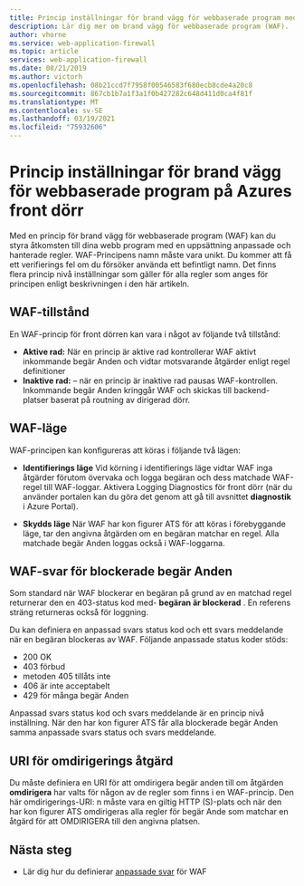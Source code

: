 ```yaml
---
title: Princip inställningar för brand vägg för webbaserade program med Azures front dörr
description: Lär dig mer om brand vägg för webbaserade program (WAF).
author: vhorne
ms.service: web-application-firewall
ms.topic: article
services: web-application-firewall
ms.date: 08/21/2019
ms.author: victorh
ms.openlocfilehash: 08b21ccd7f7958f00546583f680ecb8cde4a20c8
ms.sourcegitcommit: 867cb1b7a1f3a1f0b427282c648d411d0ca4f81f
ms.translationtype: MT
ms.contentlocale: sv-SE
ms.lasthandoff: 03/19/2021
ms.locfileid: "75932606"
---
```

# <a name="policy-settings-for-web-application-firewall-on-azure-front-door"></a>Princip inställningar för brand vägg för webbaserade program på Azures front dörr

Med en princip för brand vägg för webbaserade program (WAF) kan du styra åtkomsten till dina webb program med en uppsättning anpassade och hanterade regler. WAF-Principens namn måste vara unikt. Du kommer att få ett verifierings fel om du försöker använda ett befintligt namn. Det finns flera princip nivå inställningar som gäller för alla regler som anges för principen enligt beskrivningen i den här artikeln.

## <a name="waf-state"></a>WAF-tillstånd

En WAF-princip för front dörren kan vara i något av följande två tillstånd:
- **Aktive rad:** När en princip är aktive rad kontrollerar WAF aktivt inkommande begär Anden och vidtar motsvarande åtgärder enligt regel definitioner
- **Inaktive rad:** – när en princip är inaktive rad pausas WAF-kontrollen. Inkommande begär Anden kringgår WAF och skickas till backend-platser baserat på routning av dirigerad dörr.

## <a name="waf-mode"></a>WAF-läge

WAF-principen kan konfigureras att köras i följande två lägen:

- **Identifierings läge** Vid körning i identifierings läge vidtar WAF inga åtgärder förutom övervaka och logga begäran och dess matchade WAF-regel till WAF-loggar. Aktivera Logging Diagnostics för front dörr (när du använder portalen kan du göra det genom att gå till avsnittet **diagnostik** i Azure Portal).

- **Skydds läge** När WAF har kon figurer ATS för att köras i förebyggande läge, tar den angivna åtgärden om en begäran matchar en regel. Alla matchade begär Anden loggas också i WAF-loggarna.

## <a name="waf-response-for-blocked-requests"></a>WAF-svar för blockerade begär Anden

Som standard när WAF blockerar en begäran på grund av en matchad regel returnerar den en 403-status kod med- **begäran är blockerad** . En referens sträng returneras också för loggning.

Du kan definiera en anpassad svars status kod och ett svars meddelande när en begäran blockeras av WAF. Följande anpassade status koder stöds:

- 200 OK
- 403 förbud
- metoden 405 tillåts inte
- 406 är inte acceptabelt
- 429 för många begär Anden

Anpassad svars status kod och svars meddelande är en princip nivå inställning. När den har kon figurer ATS får alla blockerade begär Anden samma anpassade svars status och svars meddelande.

## <a name="uri-for-redirect-action"></a>URI för omdirigerings åtgärd

Du måste definiera en URI för att omdirigera begär anden till om åtgärden **omdirigera** har valts för någon av de regler som finns i en WAF-princip. Den här omdirigerings-URI: n måste vara en giltig HTTP (S)-plats och när den har kon figurer ATS omdirigeras alla regler för begär Ande som matchar en åtgärd för att OMDIRIGERA till den angivna platsen.


## <a name="next-steps"></a>Nästa steg
- Lär dig hur du definierar [anpassade svar](waf-front-door-configure-custom-response-code.md) för WAF
